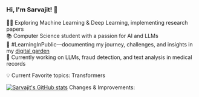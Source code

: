 <!-- Level 1: Simple bio and stats -->

### Hi, I'm Sarvajit! 👋  

👨‍💻 Exploring Machine Learning & Deep Learning, implementing research papers  
📚 Computer Science student with a passion for AI and LLMs  
🚀 #LearningInPublic—documenting my journey, challenges, and insights in my [digital garden](https://www.sarvajit.com.np/)  
📜 Currently working on LLMs, fraud detection, and text analysis in medical records  

💡 Current Favorite topics: Transformers
<!-- GitHub stats -->
[![Sarvajit's GitHub stats](https://github-readme-stats.vercel.app/api?username=sarvkk&count_private=true&show_icons=true&theme=radical&hide_rank=false)](https://github.com/sarvkk/github-readme-stats)
Changes & Improvements:

